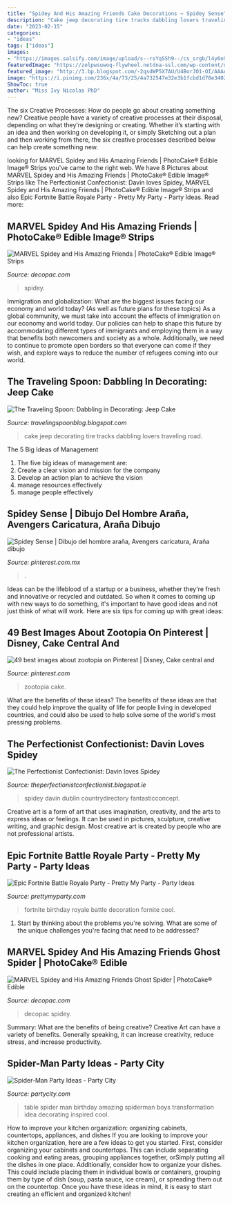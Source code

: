```yaml
---
title: "Spidey And His Amazing Friends Cake Decorations ~ Spidey Sense"
description: "Cake jeep decorating tire tracks dabbling lovers traveling road"
date: "2023-02-15"
categories:
- "ideas"
tags: ["ideas"]
images:
- "https://images.salsify.com/image/upload/s--rsYqSSh9--/cs_srgb/l4y6o9tciyvnfwppvdxb.jpg"
featuredImage: "https://zolpwsuwoq-flywheel.netdna-ssl.com/wp-content/uploads/2019/12/fortnite-battle-royale-party-dessert-table.jpg"
featured_image: "http://3.bp.blogspot.com/-2qsdWP5X7AU/U4BorJO1-OI/AAAAAAAAE10/0Oy0YB6_gwk/s1600/spiderman+cake,+spiderman+birthday+cake,+spiderman+cake+dublin,+birthday+cakes+dublin,+wedding+cakes+ireland,+cakes+dublin.JPG"
image: "https://i.pinimg.com/236x/4a/73/25/4a732547e32e3b1fcbd1d78e3402ad95.jpg?nii=t"
ShowToc: true
author: "Miss Ivy Nicolas PhD"
---
```



The six Creative Processes: How do people go about creating something new?
Creative people have a variety of creative processes at their disposal, depending on what they’re designing or creating. Whether it’s starting with an idea and then working on developing it, or simply Sketching out a plan and then working from there, the six creative processes described below can help create something new.

	

		
looking for MARVEL Spidey and His Amazing Friends | PhotoCake® Edible Image® Strips you've came to the right web. We have 8 Pictures about MARVEL Spidey and His Amazing Friends | PhotoCake® Edible Image® Strips like The Perfectionist Confectionist: Davin loves Spidey, MARVEL Spidey and His Amazing Friends | PhotoCake® Edible Image® Strips and also Epic Fortnite Battle Royale Party - Pretty My Party - Party Ideas. Read more:
		
    
## MARVEL Spidey And His Amazing Friends | PhotoCake® Edible Image® Strips

<img loading=lazy src="https://images.salsify.com/image/upload/s--rsYqSSh9--/cs_srgb/l4y6o9tciyvnfwppvdxb.jpg" onerror="this.onerror=null;this.src='https://tse4.mm.bing.net/th?id=OIP.pcW1k2CGDV5G09JahIcMSAHaFO&amp;pid=15.1';" alt="MARVEL Spidey and His Amazing Friends | PhotoCake® Edible Image® Strips">

_Source: decopac.com_

>spidey. 

	

Immigration and globalization: What are the biggest issues facing our economy and world today? (As well as future plans for these topics)
As a global community, we must take into account the effects of immigration on our economy and world today. Our policies can help to shape this future by accommodating different types of immigrants and employing them in a way that benefits both newcomers and society as a whole. Additionally, we need to continue to promote open borders so that everyone can come if they wish, and explore ways to reduce the number of refugees coming into our world.

    
## The Traveling Spoon: Dabbling In Decorating: Jeep Cake

<img loading=lazy src="http://3.bp.blogspot.com/-1l5toZnqK3c/TtZKS-2KDXI/AAAAAAAABLA/XDeGVumI67U/s1600/Jeep+Cake+Tire+Tracks.jpg" onerror="this.onerror=null;this.src='https://tse2.mm.bing.net/th?id=OIP.F4d6ebNxLjTmLCSeNNzUpgHaE8&amp;pid=15.1';" alt="The Traveling Spoon: Dabbling in Decorating: Jeep Cake">

_Source: travelingspoonblog.blogspot.com_

>cake jeep decorating tire tracks dabbling lovers traveling road. 

	

The 5 Big Ideas of Management
1. The five big ideas of management are: 
1. Create a clear vision and mission for the company 
2. Develop an action plan to achieve the vision 
3. manage resources effectively 
4. manage people effectively 

    
## Spidey Sense | Dibujo Del Hombre Araña, Avengers Caricatura, Araña Dibujo

<img loading=lazy src="https://i.pinimg.com/236x/4a/73/25/4a732547e32e3b1fcbd1d78e3402ad95.jpg?nii=t" onerror="this.onerror=null;this.src='https://tse1.mm.bing.net/th?id=OIP.T_mmdhfCBcmPKbf01LP2nwAAAA&amp;pid=15.1';" alt="Spidey Sense | Dibujo del hombre araña, Avengers caricatura, Araña dibujo">

_Source: pinterest.com.mx_

>. 

	

Ideas can be the lifeblood of a startup or a business, whether they're fresh and innovative or recycled and outdated. So when it comes to coming up with new ways to do something, it's important to have good ideas and not just think of what will work. Here are six tips for coming up with great ideas:

    
## 49 Best Images About Zootopia On Pinterest | Disney, Cake Central And

<img loading=lazy src="https://s-media-cache-ak0.pinimg.com/736x/de/5a/cc/de5acc95189f005bcbb34f744d38414a--zootopia-cake-quatro.jpg" onerror="this.onerror=null;this.src='https://tse3.mm.bing.net/th?id=OIP.VmwDBFllA-A15ArnpHlUQQHaJ3&amp;pid=15.1';" alt="49 best images about zootopia on Pinterest | Disney, Cake central and">

_Source: pinterest.com_

>zootopia cake. 

	

What are the benefits of these ideas?
The benefits of these ideas are that they could help improve the quality of life for people living in developed countries, and could also be used to help solve some of the world's most pressing problems.

    
## The Perfectionist Confectionist: Davin Loves Spidey

<img loading=lazy src="http://3.bp.blogspot.com/-2qsdWP5X7AU/U4BorJO1-OI/AAAAAAAAE10/0Oy0YB6_gwk/s1600/spiderman+cake,+spiderman+birthday+cake,+spiderman+cake+dublin,+birthday+cakes+dublin,+wedding+cakes+ireland,+cakes+dublin.JPG" onerror="this.onerror=null;this.src='https://tse1.mm.bing.net/th?id=OIP.t1tnHWA7oyGaX6kMbkQ99AHaHv&amp;pid=15.1';" alt="The Perfectionist Confectionist: Davin loves Spidey">

_Source: theperfectionistconfectionist.blogspot.ie_

>spidey davin dublin countrydirectory fantasticconcept. 

	

Creative art is a form of art that uses imagination, creativity, and the arts to express ideas or feelings. It can be used in pictures, sculpture, creative writing, and graphic design. Most creative art is created by people who are not professional artists.

    
## Epic Fortnite Battle Royale Party - Pretty My Party - Party Ideas

<img loading=lazy src="https://zolpwsuwoq-flywheel.netdna-ssl.com/wp-content/uploads/2019/12/fortnite-battle-royale-party-dessert-table.jpg" onerror="this.onerror=null;this.src='https://tse1.mm.bing.net/th?id=OIP.EM3S6jayvOXCZtS3tgNjNQHaLH&amp;pid=15.1';" alt="Epic Fortnite Battle Royale Party - Pretty My Party - Party Ideas">

_Source: prettymyparty.com_

>fortnite birthday royale battle decoration fornite cool. 

	

1. Start by thinking about the problems you're solving. What are some of the unique challenges you're facing that need to be addressed? 

    
## MARVEL Spidey And His Amazing Friends Ghost Spider | PhotoCake® Edible

<img loading=lazy src="https://images.salsify.com/image/upload/s--UvlEYCsR--/cs_srgb/an9mfx9v8p2ktiqzndtv.jpg" onerror="this.onerror=null;this.src='https://tse1.mm.bing.net/th?id=OIP.Klu5zG8m6B1GsaKD8XNv-QHaGc&amp;pid=15.1';" alt="MARVEL Spidey and His Amazing Friends Ghost Spider | PhotoCake® Edible">

_Source: decopac.com_

>decopac spidey. 

	

Summary: What are the benefits of being creative?
Creative Art can have a variety of benefits. Generally speaking, it can increase creativity, reduce stress, and increase productivity.

    
## Spider-Man Party Ideas - Party City

<img loading=lazy src="http://partycity1.scene7.com/is/image/PartyCity/PI000531?$_ml_content_family_section$" onerror="this.onerror=null;this.src='https://tse1.mm.bing.net/th?id=OIP.ku8_3dQisvL37CrUqosgBwAAAA&amp;pid=15.1';" alt="Spider-Man Party Ideas - Party City">

_Source: partycity.com_

>table spider man birthday amazing spiderman boys transformation idea decorating inspired cool. 

	

How to improve your kitchen organization: organizing cabinets, countertops, appliances, and dishes
If you are looking to improve your kitchen organization, here are a few ideas to get you started. First, consider organizing your cabinets and countertops. This can include separating cooking and eating areas, grouping appliances together, orSimply putting all the dishes in one place. Additionally, consider how to organize your dishes. This could include placing them in individual bowls or containers, grouping them by type of dish (soup, pasta sauce, ice cream), or spreading them out on the countertop. Once you have these ideas in mind, it is easy to start creating an efficient and organized kitchen!

